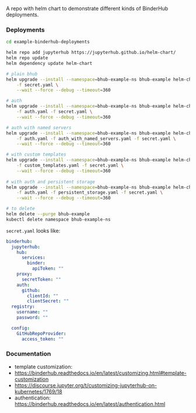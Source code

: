 A repo with helm chart to demonstrate different kinds of BinderHub deployments.

### Deployments

```bash
cd example-binderhub-deployments

helm repo add jupyterhub https://jupyterhub.github.io/helm-chart/
helm repo update
helm dependency update helm-chart

# plain bhub
helm upgrade --install --namespace=bhub-example-ns bhub-example helm-chart \
    -f secret.yaml \
    --wait --force --debug --timeout=360 

# auth
helm upgrade --install --namespace=bhub-example-ns bhub-example helm-chart \
    -f auth.yaml -f secret.yaml \
    --wait --force --debug --timeout=360 

# auth with named servers
helm upgrade --install --namespace=bhub-example-ns bhub-example helm-chart \
    -f auth.yaml -f auth_with_named_servers.yaml -f secret.yaml \
    --wait --force --debug --timeout=360 

# with custom templates
helm upgrade --install --namespace=bhub-example-ns bhub-example helm-chart \
    -f custom_templates.yaml -f secret.yaml \
    --wait --force --debug --timeout=360
    
# with auth and persistent storage
helm upgrade --install --namespace=bhub-example-ns bhub-example helm-chart \
    -f auth.yaml -f persistent_storage.yaml -f secret.yaml \
    --wait --force --debug --timeout=360 

# to delete
helm delete --purge bhub-example
kubectl delete namespace bhub-example-ns

```

`secret.yaml` looks like:

```yaml
binderhub:
  jupyterhub:
    hub:
      services:
        binder:
          apiToken: ""
    proxy:
      secretToken: ""
    auth:
      github:
        clientId: ""
        clientSecret: ""
  registry:
    username: ""
    password: ""

  config:
    GitHubRepoProvider:
      access_token: ""

```

### Documentation

- template customization: 
 - https://binderhub.readthedocs.io/en/latest/customizing.html#template-customization
 - https://discourse.jupyter.org/t/customizing-jupyterhub-on-kubernetes/1769/18
- authentication: https://binderhub.readthedocs.io/en/latest/authentication.html
